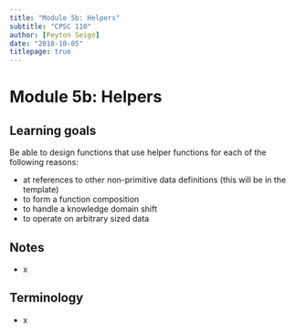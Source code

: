```yaml
---
title: "Module 5b: Helpers"
subtitle: "CPSC 110"
author: [Peyton Seigo]
date: "2018-10-05"
titlepage: true
---
```


# Module 5b: Helpers

## Learning goals

Be able to design functions that use helper functions for each of the following reasons:

- at references to other non-primitive data definitions (this will be in the template)
- to form a function composition
- to handle a knowledge domain shift
- to operate on arbitrary sized data

## Notes

- x

## Terminology

- x
